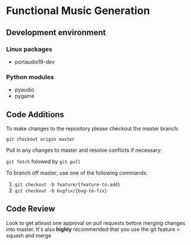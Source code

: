 # Functional Music Generation

## Development environment

### Linux packages
* portaudio19-dev

### Python modules
* pyaudio
* pygame

## Code Additions

To make changes to the repository please checkout the master branch:

```git checkout origin master```

Pull in any changes to master and resolve conflicts if necessary:

```git fetch``` folowed by ```git pull```

To branch off master, use one of the following commands:

1. ```git checkout -b feature/{feature-to-add}```
2. ```git checkout -b bugfix/{bug-to-fix}```

## Code Review

Look to get atleast one approval on pull requests before merging changes into master. It's also **highly** recommended that you use the git feature > squash and merge
